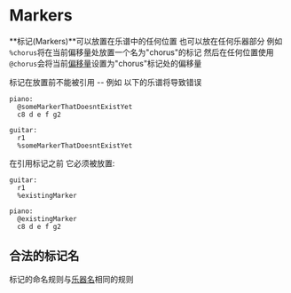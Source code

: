# Markers

**标记(Markers)**可以放置在乐谱中的任何位置 也可以放在任何乐器部分 例如 `%chorus`将在当前偏移量处放置一个名为"chorus"的标记 然后在任何位置使用`@chorus`会将当前[偏移量](offset_zh_cn.md)设置为"chorus"标记处的偏移量

标记在放置前不能被引用 -- 例如 以下的乐谱将导致错误

```alda
piano:
  @someMarkerThatDoesntExistYet
  c8 d e f g2

guitar:
  r1
  %someMarkerThatDoesntExistYet
```

在引用标记之前 它必须被放置:

```alda
guitar:
  r1
  %existingMarker

piano:
  @existingMarker
  c8 d e f g2
```

## 合法的标记名

标记的命名规则与[乐器名](scores-and-parts_zh_cn.md#合法的名称)相同的规则

